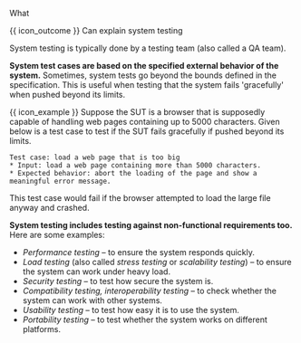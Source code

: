 <span id="title">What</span>

<span id="prereqs"></span>

<span id="outcomes">{{ icon_outcome }} Can explain system testing</span>

<div id="body">

<box type="definition" seamless>
<include src="../../../../common/definitions.md#def-system-testing" />
</box>

System testing is typically done by a testing team (also called a QA team).

**System test cases are based on the specified external behavior of the system.** Sometimes, system tests go beyond the bounds defined in the specification. This is useful when testing that the system fails 'gracefully' when pushed beyond its limits.

<box>

{{ icon_example }} Suppose the SUT is a browser that is supposedly capable of handling web pages containing up to 5000 characters. Given below is a test case to test if the SUT fails gracefully if pushed beyond its limits.

```
Test case: load a web page that is too big
* Input: load a web page containing more than 5000 characters. 
* Expected behavior: abort the loading of the page and show a meaningful error message. 
```

This test case would fail if the browser attempted to load the large file anyway and crashed.

</box>

**System testing includes testing against non-functional requirements too.** Here are some examples:

* _Performance testing_ –  to ensure the system responds quickly.
* _Load testing_ (also called _stress testing_ or _scalability testing_) – to ensure the system can work under heavy load.
* _Security testing_ – to test how secure the system is.
* _Compatibility testing, interoperability testing_ – to check whether the system can work with other systems.
* _Usability testing_ – to test how easy it is to use the system.
* _Portability testing_ – to test whether the system works on different platforms.

</div>

<div id="extras">
</div>